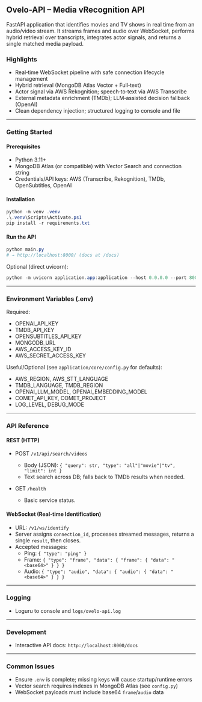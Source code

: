 ## Ovelo-API – Media vRecognition API

FastAPI application that identifies movies and TV shows in real time from an audio/video stream. It streams frames and audio over WebSocket, performs hybrid retrieval over transcripts, integrates actor signals, and returns a single matched media payload.

### Highlights

- Real‑time WebSocket pipeline with safe connection lifecycle management
- Hybrid retrieval (MongoDB Atlas Vector + Full‑text)
- Actor signal via AWS Rekognition; speech‑to‑text via AWS Transcribe
- External metadata enrichment (TMDb); LLM‑assisted decision fallback (OpenAI)
- Clean dependency injection; structured logging to console and file

---

### Getting Started

#### Prerequisites

- Python 3.11+
- MongoDB Atlas (or compatible) with Vector Search and connection string
- Credentials/API keys: AWS (Transcribe, Rekognition), TMDb, OpenSubtitles, OpenAI

#### Installation

```powershell
python -m venv .venv
.\.venv\Scripts\Activate.ps1
pip install -r requirements.txt
```

#### Run the API

```powershell
python main.py
# → http://localhost:8000/ (docs at /docs)
```

Optional (direct uvicorn):

```powershell
python -m uvicorn application.app:application --host 0.0.0.0 --port 8000 --reload
```

---

### Environment Variables (.env)

Required:

- OPENAI_API_KEY
- TMDB_API_KEY
- OPENSUBTITLES_API_KEY
- MONGODB_URL
- AWS_ACCESS_KEY_ID
- AWS_SECRET_ACCESS_KEY

Useful/Optional (see `application/core/config.py` for defaults):

- AWS_REGION, AWS_STT_LANGUAGE
- TMDB_LANGUAGE, TMDB_REGION
- OPENAI_LLM_MODEL, OPENAI_EMBEDDING_MODEL
- COMET_API_KEY, COMET_PROJECT
- LOG_LEVEL, DEBUG_MODE

---

### API Reference

#### REST (HTTP)

- POST `/v1/api/search/videos`

  - Body (JSON): `{ "query": str, "type": "all"|"movie"|"tv", "limit": int }`
  - Text search across DB; falls back to TMDb results when needed.

- GET `/health`
  - Basic service status.

#### WebSocket (Real‑time Identification)

- URL: `/v1/ws/identify`
- Server assigns `connection_id`, processes streamed messages, returns a single `result`, then closes.
- Accepted messages:
  - Ping: `{ "type": "ping" }`
  - Frame: `{ "type": "frame", "data": { "frame": { "data": "<base64>" } } }`
  - Audio: `{ "type": "audio", "data": { "audio": { "data": "<base64>" } } }`

---

### Logging

- Loguru to console and `logs/ovelo-api.log`

---

### Development

- Interactive API docs: `http://localhost:8000/docs`

---

### Common Issues

- Ensure `.env` is complete; missing keys will cause startup/runtime errors
- Vector search requires indexes in MongoDB Atlas (see `config.py`)
- WebSocket payloads must include base64 `frame`/`audio` data
